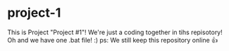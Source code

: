 # project-1
This is Project "Project #1"! We're just a coding together in tihs repisotory!
Oh and we have one .bat file! :)
ps: We still keep this repository online 👍
